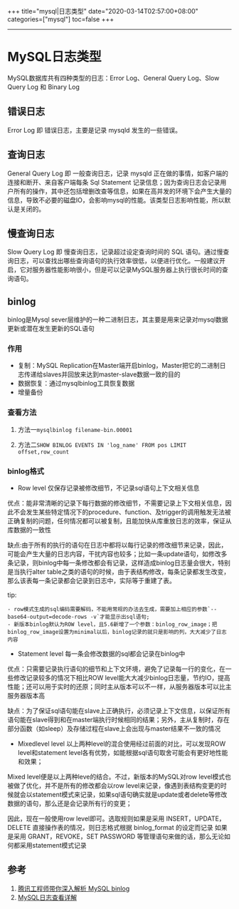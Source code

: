 +++
title="mysql|日志类型"
date="2020-03-14T02:57:00+08:00"
categories=["mysql"]
toc=false
+++

---

MySQL日志类型
=============

MySQL数据库共有四种类型的日志：Error Log、General Query Log、Slow Query Log 和 Binary Log

错误日志
--------

Error Log 即 错误日志，主要是记录 mysqld 发生的一些错误。

查询日志
--------

General Query Log 即 一般查询日志，记录 mysqld 正在做的事情，如客户端的连接和断开、来自客户端每条 Sql Statement 记录信息；因为查询日志会记录用户所有的操作，其中还包括增删改查等信息，如果在高并发的环境下会产生大量的信息，导致不必要的磁盘IO，会影响mysql的性能。该类型日志影响性能，所以默认是关闭的。

慢查询日志
----------

Slow Query Log 即 慢查询日志，记录超过设定查询时间的 SQL 语句。通过慢查询日志，可以查找出哪些查询语句的执行效率很低，以便进行优化。一般建议开启，它对服务器性能影响很小，但是可以记录MySQL服务器上执行很长时间的查询语句。

binlog
------

binlog是Mysql sever层维护的一种二进制日志，其主要是用来记录对mysql数据更新或潜在发生更新的SQL语句

### 作用

-	复制：MySQL Replication在Master端开启binlog，Master把它的二进制日志传递给slaves并回放来达到master-slave数据一致的目的
-	数据恢复：通过mysqlbinlog工具恢复数据
-	增量备份

### 查看方法

1.	方法一`mysqlbinlog filename-bin.00001`

2.	方法二`SHOW BINLOG EVENTS IN 'log_name' FROM pos LIMIT offset,row_count`

### binlog格式

-	Row level 仅保存记录被修改细节，不记录sql语句上下文相关信息  

优点：能非常清晰的记录下每行数据的修改细节，不需要记录上下文相关信息，因此不会发生某些特定情况下的procedure、function、及trigger的调用触发无法被正确复制的问题，任何情况都可以被复制，且能加快从库重放日志的效率，保证从库数据的一致性

缺点:由于所有的执行的语句在日志中都将以每行记录的修改细节来记录，因此，可能会产生大量的日志内容，干扰内容也较多；比如一条update语句，如修改多条记录，则binlog中每一条修改都会有记录，这样造成binlog日志量会很大，特别是当执行alter table之类的语句的时候，由于表结构修改，每条记录都发生改变，那么该表每一条记录都会记录到日志中，实际等于重建了表。

tip:

```
- row模式生成的sql编码需要解码，不能用常规的办法去生成，需要加上相应的参数`--base64-output=decode-rows -v`才能显示出sql语句; 
- 新版本binlog默认为ROW level，且5.6新增了一个参数：binlog_row_image；把binlog_row_image设置为minimal以后，binlog记录的就只是影响的列，大大减少了日志内容
```

-	Statement level 每一条会修改数据的sql都会记录在binlog中  

优点：只需要记录执行语句的细节和上下文环境，避免了记录每一行的变化，在一些修改记录较多的情况下相比ROW level能大大减少binlog日志量，节约IO，提高性能；还可以用于实时的还原；同时主从版本可以不一样，从服务器版本可以比主服务器版本高

缺点：为了保证sql语句能在slave上正确执行，必须记录上下文信息，以保证所有语句能在slave得到和在master端执行时候相同的结果；另外，主从复制时，存在部分函数（如sleep）及存储过程在slave上会出现与master结果不一致的情况

-	Mixedlevel level 以上两种level的混合使用经过前面的对比，可以发现ROW level和statement level各有优势，如能根据sql语句取舍可能会有更好地性能和效果；  

Mixed level便是以上两种leve的结合。不过，新版本的MySQL对row level模式也被做了优化，并不是所有的修改都会以row level来记录，像遇到表结构变更的时候就会以statement模式来记录，如果sql语句确实就是update或者delete等修改数据的语句，那么还是会记录所有行的变更；

因此，现在一般使用row level即可。选取规则如果是采用 INSERT，UPDATE，DELETE 直接操作表的情况，则日志格式根据 binlog_format 的设定而记录 如果是采用 GRANT，REVOKE，SET PASSWORD 等管理语句来做的话，那么无论如何都采用statement模式记录

参考
----

1.	[腾讯工程师带你深入解析 MySQL binlog](https://juejin.im/post/5a72c2daf265da3e5234d879)
2.	[MySQL日志查看详解](https://www.cnblogs.com/mungerz/p/10442791.html)

